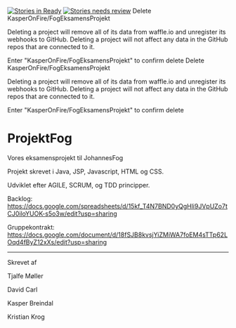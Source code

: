 [![Stories in Ready](https://badge.waffle.io/KasperOnFire/FogEksamensProjekt.png?label=current%20sprint&title=Current%20Sprint)](https://waffle.io/KasperOnFire/FogEksamensProjekt)
[![Stories needs review](https://badge.waffle.io/KasperOnFire/FogEksamensProjekt.svg?label=needs%20review&title=needs%20review)](http://waffle.io/KasperOnFire/FogEksamensProjekt)
Delete KasperOnFire/FogEksamensProjekt

Deleting a project will remove all of its data from waffle.io and unregister its webhooks to GitHub. Deleting a project will not affect any data in the GitHub repos that are connected to it.

Enter "KasperOnFire/FogEksamensProjekt" to confirm delete
Delete KasperOnFire/FogEksamensProjekt

Deleting a project will remove all of its data from waffle.io and unregister its webhooks to GitHub. Deleting a project will not affect any data in the GitHub repos that are connected to it.

Enter "KasperOnFire/FogEksamensProjekt" to confirm delete
# ProjektFog
Vores eksamensprojekt til JohannesFog

Projekt skrevet i Java, JSP, Javascript, HTML og CSS.

Udviklet efter AGILE, SCRUM, og TDD principper.

Backlog: https://docs.google.com/spreadsheets/d/15kf_T4N7BND0yQgHli9JVpUZo7tCJ0iloYUOK-s5o3w/edit?usp=sharing

Gruppekontrakt: https://docs.google.com/document/d/18fSJB8kvsjYiZMiWA7foEM4sTTp62LOqd4fByZ12xXs/edit?usp=sharing


---

Skrevet af

Tjalfe Møller

David Carl

Kasper Breindal

Kristian Krog
